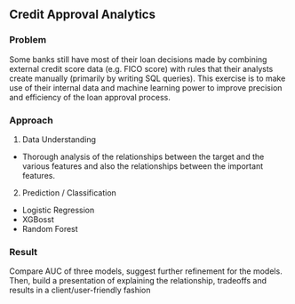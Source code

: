 ## Credit Approval Analytics


### Problem
Some banks still have most of their loan decisions made by combining external credit score data (e.g. FICO score) with rules that their analysts create manually (primarily by writing SQL queries). This exercise is to make use of their internal data and machine learning power to improve precision and efficiency of the loan approval process. 

### Approach
1. Data Understanding
- Thorough analysis of the relationships between the target and the various features and also the relationships between the important features.
2. Prediction / Classification
- Logistic Regression
- XGBosst
- Random Forest

### Result
Compare AUC of three models, suggest further refinement for the models.
Then, build a presentation of explaining the relationship, tradeoffs and results in a client/user-friendly fashion
    
